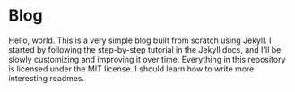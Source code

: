 # Blog

Hello, world. This is a very simple blog built from scratch using Jekyll. I started by following the step-by-step tutorial in the Jekyll docs, and I'll be slowly customizing and improving it over time. Everything in this repository is licensed under the MIT license. I should learn how to write more interesting readmes.